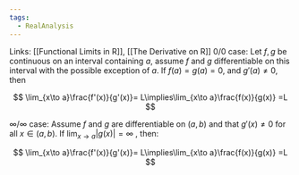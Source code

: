 ```yaml
---
tags:
  - RealAnalysis
---
```

Links: [[Functional Limits in R]], [[The Derivative on R]]
$0/0$ case: 
Let $f,g$ be continuous on an interval containing $a$, assume $f$ and $g$ differentiable on this interval with the possible exception of $a$. If $f(a) = g(a) = 0$, and $g'(a)\neq 0$, then

$$ \lim_{x\to a}\frac{f'(x)}{g'(x)}= L\implies\lim_{x\to a}\frac{f(x)}{g(x)} =L $$

$\infty/\infty$ case: 
Assume $f$ and $g$ are differentiable on $(a, b)$ and that $g'(x) \ne 0$ for all $x ∈ (a, b)$. If $\lim_{x\to a} |g(x)|=\infty$ , then:

$$ \lim_{x\to a}\frac{f'(x)}{g'(x)}= L\implies\lim_{x\to a}\frac{f(x)}{g(x)} =L $$